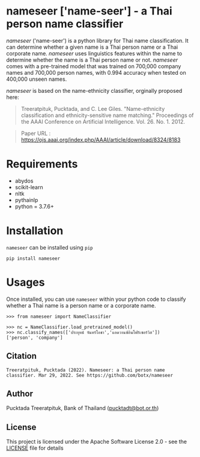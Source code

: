 # nameseer ['name-seer'] - a Thai person name classifier

*nameseer* ('name-seer') is a python library for Thai name classification. It can determine whether a given name is a Thai person name or a Thai corporate name. *nameseer* uses linguistics features within the name to determine whether the name is a Thai person name or not. *nameseer* comes with a pre-trained model that was trained on 700,000 company names and 700,000 person names, with 0.994 accuracy when tested on 400,000 unseen names.

*nameseer* is based on the name-ethnicity classifier, orginally proposed here:
> Treeratpituk, Pucktada, and C. Lee Giles. "Name-ethnicity classification and ethnicity-sensitive name matching." Proceedings of the AAAI Conference on Artificial Intelligence. Vol. 26. No. 1. 2012.

> Paper URL : https://ojs.aaai.org/index.php/AAAI/article/download/8324/8183

# Requirements
* abydos
* scikit-learn
* nltk
* pythainlp
* python = 3.7.6+

# Installation

`nameseer` can be installed using `pip` 

```
pip install nameseer
```

# Usages

Once installed, you can use `nameseer` within your python code to classify whether a Thai name is a person name or a corporate name. 

```
>>> from nameseer import NameClassifier

>>> nc = NameClassifier.load_pretrained_model()
>>> nc.classify_names(['ประยุทธ์ จันทร์โอชา','แอดวานซ์อินโฟร์เซอร์วิส'])
['person', 'company']
```

## Citation

```
Treeratpituk, Pucktada (2022). Nameseer: a Thai person name classifier. Mar 29, 2022. See https://github.com/botx/nameseer
```

## Author
Pucktada Treeratpituk, Bank of Thailand (pucktadt@bot.or.th)

## License

This project is licensed under the Apache Software License 2.0 - see the [LICENSE](LICENSE) file for details

